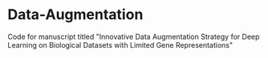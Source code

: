 # Data-Augmentation
Code for manuscript titled "Innovative Data Augmentation Strategy for Deep Learning on Biological Datasets with Limited Gene Representations"
